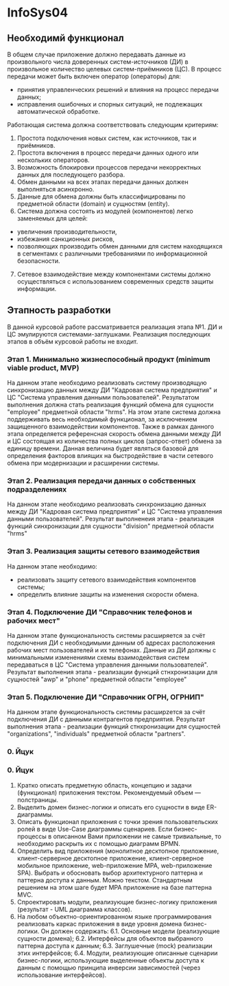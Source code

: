 # InfoSys04
## Необходимй функционал
В общем случае приложение должно передавать данные из произвольного числа доверенных систем-источников (ДИ) в произвольное количество целевых систем-приёмников (ЦС). В процесс передачи может быть включен оператор (операторы) для: 
 - принятия управленческих решений и влияния на процесс передачи данных; 
 - исправления ошибочных и спорных ситуаций, не подлежащих автоматической обработке.

Работающая система должна соответствовать следующим критериям:
1. Простота подключения новых систем, как источников, так и приёмников.
2. Простота включения в процесс передачи данных одного или нескольких операторов. 
3. Возможность блокировки процессов передачи некорректных данных для последующего разбора.
4. Обмен данными на всех этапах передачи данных должен выполняться асинхронно.
5. Данные для обмена должны быть классифицированы по предметной области (domain) и сущностям (entity).
6. Система должна состоять из модулей (компонентов) легко заменяемых для целей: 
 - увеличения производительности, 
 - избежания санкционных рисков,
 - позволяющих производить обмен данными для систем находящихся в сегментамх с различными требованиями по информационной безопасности.
7. Сетевое взаимодействие между компонентами системы должно осуществляться с использованием современных средств защиты информации.


## Этапность разработки
В данной курсовой работе рассматривается реализация этапа №1. ДИ и ЦС эмулируются системами-заглушками. Реализация последующих этапов в объём курсовой работы не входит. 

### Этап 1. Минимально жизнеспособный продукт (minimum viable product, MVP) 
На данном этапе необходимо реализовать систему производящую синхронизацию данных между ДИ "Кадровая система предприятия" и ЦС "Система управления данными пользователей". Результатом выполнения должна стать реализация функций обмена для сущности "employee" предметной области "hrms". На этом этапе система должна поддерживать весь необходимый функционал, за исключением защищенного взаимодействии компонентов. Также в рамках данного этапа определяется референсная скорость обмена данными между ДИ и ЦС состоящая из количества полных циклов (запрос-ответ) обмена за единицу времени. Данная величина будет являться базовой для определения факторов влиящих на быстродействие в части сетевого обмена при модернизации и расширении системы.

### Этап 2. Реализация передачи данных о собственных подразделениях
На данном этапе необходимо реализовать синхронизацию данных между ДИ "Кадровая система предприятия" и ЦС "Система управления данными пользователей". Результат выполненеия этапа - реализация функций синхронизации для сущности "division" предметной области "hrms"

### Этап 3. Реализация защиты сетевого взаимодействия
На данном этапе необходимо: 
 - реализовать защиту сетевого взаимодействия компонентов системы;
 - определить влияние защиты на изменения скорости обмена.

### Этап 4. Подключение ДИ "Справочник телефонов и рабочих мест"
На данном этапе функциональность системы расширяется за счёт подключения ДИ с необходимыми данным об адресах расположения рабочих мест пользователей и их телефонах. Данные из ДИ должны с минимальными изменениями схемы взаимодействия систем передаваться в ЦС "Система управления данными пользователей". Результат выполнения этапа - реализации функций стнхронизации для сущностей "awp" и "phone" предметной области "employee"

### Этап 5. Подключение ДИ "Справочник ОГРН, ОГРНИП"
На данном этапе функциональность системы расширzется за счёт подключения ДИ с данными контрагентов предприятия. Результат выполнения этапа - реализации функций стнхронизации для сущностей "organizations", "individuals" предметной области "partners". 





### 0. Йцук

### 0. Йцук

1. Кратко описать предметную область, концепцию и задачи (функционал) приложения текстом. Рекомендуемый объем — полстраницы.
2. Выделить домен бизнес-логики и описать его сущности в виде ER-диаграммы.
3. Описать функционал приложения с точки зрения пользовательских ролей в виде Use-Case диаграммы сценариев. Если бизнес-процессы в описанном Вами приложении не самые тривиальные, то необходимо раскрыть их с помощью диаграмм  BPMN.
4. Определить вид приложения (монолитное десктопное приложение, клиент-серверное десктопное приложение, клиент-серверное мобильное приложение, web-приложение MPA, web-приложение SPA). Выбрать и обосновать выбор архитектурного паттерна и паттерна доступа к данным. Можно текстом. Стандартным решением на этом шаге будет MPA приложение на базе паттерна MVC.
5. Спроектировать модули, реализующие бизнес-логику приложения (результат - UML диаграмма классов).
6. На любом объектно-ориентированном языке программирования реализовать каркас приложения в виде уровня домена бизнес-логики. Он должен содержать:
6.1. Основные модели (реализующие сущности домена);
6.2. Интерфейсы для объектов выбранного паттерна доступа к данным;
6.3. Заглушечные (mock) реализации этих интерфейсов;
6.4. Модули, реализующие описанные сценарии бизнес-логики, использующие выделенные объекты доступа к данным с помощью принципа инверсии зависимостей (через использование интерфейсов).
